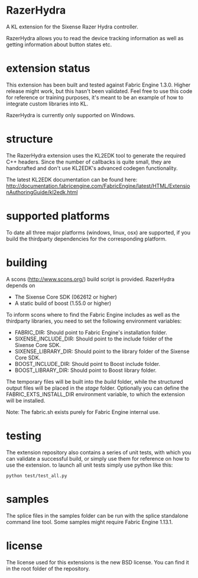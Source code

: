 RazerHydra
==========
A KL extension for the Sixense Razer Hydra controller.

RazerHydra allows you to read the device tracking information as well as getting information about button states etc.

extension status
================

This extension has been built and tested against Fabric Engine 1.3.0. Higher release might work, but this hasn't been validated. Feel free to use this code for reference or training purposes, it's meant to be an example of how to integrate custom libraries into KL.

RazerHydra is currently only supported on Windows.

structure
=========

The RazerHydra extension uses the KL2EDK tool to generate the required C++ headers. Since the number of callbacks is quite small, they are handcrafted and don't use KL2EDK's advanced codegen functionality.

The latest KL2EDK documentation can be found here: http://documentation.fabricengine.com/FabricEngine/latest/HTML/ExtensionAuthoringGuide/kl2edk.html

supported platforms
===================

To date all three major platforms (windows, linux, osx) are supported, if you build the thirdparty dependencies for the corresponding platform.

building
========

A scons (http://www.scons.org/) build script is provided. RazerHydra depends on
* The Sixense Core SDK (062612 or higher)
* A static build of boost (1.55.0 or higher)

To inform scons where to find the Fabric Engine includes as well as the thirdparty libraries, you need to set the following environment variables:

* FABRIC_DIR: Should point to Fabric Engine's installation folder.
* SIXENSE_INCLUDE_DIR: Should point to the include folder of the Sixense Core SDK.
* SIXENSE_LIBRARY_DIR: Should point to the library folder of the Sixense Core SDK.
* BOOST_INCLUDE_DIR: Should point to Boost include folder.
* BOOST_LIBRARY_DIR: Should point to Boost library folder.

The temporary files will be built into the *build* folder, while the structured output files will be placed in the *stage* folder. Optionally you can define the FABRIC_EXTS_INSTALL_DIR environment variable, to which the extension will be installed.

Note: The fabric.sh exists purely for Fabric Engine internal use.

testing
=======

The extension repository also contains a series of unit tests, with which you can validate a successful build, or simply use them for reference on how to use the extension. to launch all unit tests simply use python like this:

    python test/test_all.py

samples
=======

The splice files in the samples folder can be run with the splice standalone command line tool. Some samples might require Fabric Engine 1.13.1.

license
==========

The license used for this extensions is the new BSD license. You can find it in the root folder of the repository.
